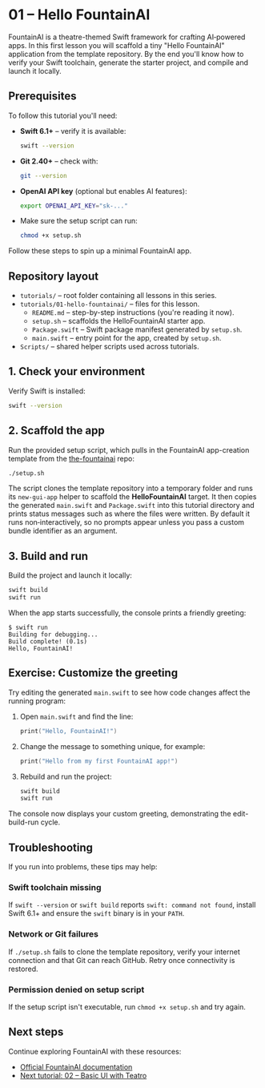 # 01 – Hello FountainAI

FountainAI is a theatre-themed Swift framework for crafting AI‑powered apps.
In this first lesson you will scaffold a tiny "Hello FountainAI" application
from the template repository. By the end you'll know how to verify your Swift
toolchain, generate the starter project, and compile and launch it locally.

## Prerequisites

To follow this tutorial you'll need:

- **Swift 6.1+** – verify it is available:
  ```bash
  swift --version
  ```
- **Git 2.40+** – check with:
  ```bash
  git --version
  ```
- **OpenAI API key** (optional but enables AI features):
  ```bash
  export OPENAI_API_KEY="sk-..."
  ```
- Make sure the setup script can run:
  ```bash
  chmod +x setup.sh
  ```

Follow these steps to spin up a minimal FountainAI app.

## Repository layout

- `tutorials/` – root folder containing all lessons in this series.
- `tutorials/01-hello-fountainai/` – files for this lesson.
  - `README.md` – step-by-step instructions (you're reading it now).
  - `setup.sh` – scaffolds the HelloFountainAI starter app.
  - `Package.swift` – Swift package manifest generated by `setup.sh`.
  - `main.swift` – entry point for the app, created by `setup.sh`.
- `Scripts/` – shared helper scripts used across tutorials.

## 1. Check your environment
Verify Swift is installed:

```bash
swift --version
```

## 2. Scaffold the app
Run the provided setup script, which pulls in the FountainAI app-creation template from the [the-fountainai](https://github.com/Fountain-Coach/the-fountainai) repo:

```bash
./setup.sh
```

The script clones the template repository into a temporary folder and runs its
`new-gui-app` helper to scaffold the **HelloFountainAI** target. It then copies
the generated `main.swift` and `Package.swift` into this tutorial directory and
prints status messages such as where the files were written. By default it runs
non‑interactively, so no prompts appear unless you pass a custom bundle
identifier as an argument.

## 3. Build and run
Build the project and launch it locally:

```bash
swift build
swift run
```

When the app starts successfully, the console prints a friendly greeting:

```text
$ swift run
Building for debugging...
Build complete! (0.1s)
Hello, FountainAI!
```
## Exercise: Customize the greeting

Try editing the generated `main.swift` to see how code changes affect the running program:

1. Open `main.swift` and find the line:
   ```swift
   print("Hello, FountainAI!")
   ```
2. Change the message to something unique, for example:
   ```swift
   print("Hello from my first FountainAI app!")
   ```
3. Rebuild and run the project:
   ```bash
   swift build
   swift run
   ```
The console now displays your custom greeting, demonstrating the edit-build-run cycle.

## Troubleshooting

If you run into problems, these tips may help:

### Swift toolchain missing
If `swift --version` or `swift build` reports `swift: command not found`, install Swift 6.1+ and ensure the `swift` binary is in your `PATH`.

### Network or Git failures
If `./setup.sh` fails to clone the template repository, verify your internet connection and that Git can reach GitHub. Retry once connectivity is restored.

### Permission denied on setup script
If the setup script isn't executable, run `chmod +x setup.sh` and try again.

## Next steps

Continue exploring FountainAI with these resources:

- [Official FountainAI documentation](https://github.com/Fountain-Coach/the-fountainai)
- [Next tutorial: 02 – Basic UI with Teatro](../02-basic-ui-teatro/README.md)
